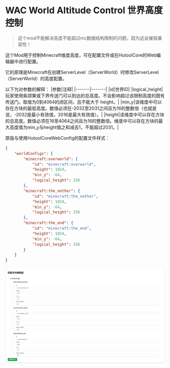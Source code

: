 # WAC World Altitude Control 世界高度控制
> 这个mod不能解决高度不能超过mc数据结构限制的问题，因为这会摧毁兼容性！
> 

这个Mod用于控制Minecraft维度高度，可在配置文件或在HutoolCore的Web编辑器中进行配置。

它的原理是Minecraft在创建ServerLevel（ServerWorld）时修改ServerLevel（ServerWorld）的高度配置。  

以下为对参数的解释：
|参数|注释|
|-------|-------|
|id|世界ID|
|logical_height|玩家使用紫颂果或下界传送门可以到达的总高度。不会影响超过该限制高度的既有传送门。取值为0到4064的闭区间，且不能大于 height。|
|min_y|该维度中可以存在方块的最低高度。数值必须在-2032至2031之间且为16的整数倍（也就是说，-2032是最小有效值，2016是最大有效值）。|
|height|该维度中可以存在方块的总高度。数值必须在16至4064之间且为16的整数倍。维度中可以存在方块的最大高度值为min_y与height值之和减去1，不能超过2031。|

原版与使用HutoolCoreWebConfig的配置文件样式：
```json
{
    "worldConfigs": {
        "minecraft:overworld": {
            "id": "minecraft:overworld",
            "height": 1024,
            "min_y": -64,
            "logical_height": 256
        },
        "minecraft:the_nether": {
            "id": "minecraft:the_nether",
            "height": 1024,
            "min_y": -64,
            "logical_height": 256
        },
        "minecraft:the_end": {
            "id": "minecraft:the_end",
            "height": 1024,
            "min_y": -64,
            "logical_height": 256
        }
    }
}
```
![屏幕截图 2023-05-06 173638.png](%E5%B1%8F%E5%B9%95%E6%88%AA%E5%9B%BE%202023-05-06%20173638.png)